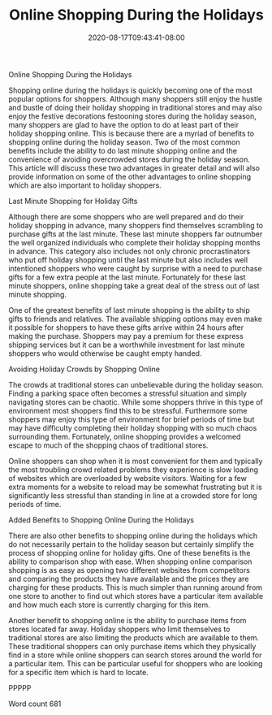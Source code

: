 ﻿---
title: "Online Shopping During the Holidays"
date: 2020-08-17T09:43:41-08:00
description: "TXT Tips for Web Success"
featured_image: "/images/TXT.jpg"
tags: ["TXT"]
---

Online Shopping During the Holidays

Shopping online during the holidays is quickly becoming one of the most popular options for shoppers. Although many shoppers still enjoy the hustle and bustle of doing their holiday shopping in traditional stores and may also enjoy the festive decorations festooning stores during the holiday season, many shoppers are glad to have the option to do at least part of their holiday shopping online. This is because there are a myriad of benefits to shopping online during the holiday season. Two of the most common benefits include the ability to do last minute shopping online and the convenience of avoiding overcrowded stores during the holiday season. This article will discuss these two advantages in greater detail and will also provide information on some of the other advantages to online shopping which are also important to holiday shoppers. 

Last Minute Shopping for Holiday Gifts

Although there are some shoppers who are well prepared and do their holiday shopping in advance, many shoppers find themselves scrambling to purchase gifts at the last minute. These last minute shoppers far outnumber the well organized individuals who complete their holiday shopping months in advance. This category also includes not only chronic procrastinators who put off holiday shopping until the last minute but also includes well intentioned shoppers who were caught by surprise with a need to purchase gifts for a few extra people at the last minute. Fortunately for these last minute shoppers, online shopping take a great deal of the stress out of last minute shopping.

One of the greatest benefits of last minute shopping is the ability to ship gifts to friends and relatives. The available shipping options may even make it possible for shoppers to have these gifts arrive within 24 hours after making the purchase. Shoppers may pay a premium for these express shipping services but it can be a worthwhile investment for last minute shoppers who would otherwise be caught empty handed. 

Avoiding Holiday Crowds by Shopping Online

The crowds at traditional stores can unbelievable during the holiday season. Finding a parking space often becomes a stressful situation and simply navigating stores can be chaotic. While some shoppers thrive in this type of environment most shoppers find this to be stressful. Furthermore some shoppers may enjoy this type of environment for brief periods of time but may have difficulty completing their holiday shopping with so much chaos surrounding them. Fortunately, online shopping provides a welcomed escape to much of the shopping chaos of traditional stores.

Online shoppers can shop when it is most convenient for them and typically the most troubling crowd related problems they experience is slow loading of websites which are overloaded by website visitors. Waiting for a few extra moments for a website to reload may be somewhat frustrating but it is significantly less stressful than standing in line at a crowded store for long periods of time. 

Added Benefits to Shopping Online During the Holidays

There are also other benefits to shopping online during the holidays which do not necessarily pertain to the holiday season but certainly simplify the process of shopping online for holiday gifts. One of these benefits is the ability to comparison shop with ease. When shopping online comparison shopping is as easy as opening two different websites from competitors and comparing the products they have available and the prices they are charging for these products. This is much simpler than running around from one store to another to find out which stores have a particular item available and how much each store is currently charging for this item.

Another benefit to shopping online is the ability to purchase items from stores located far away. Holiday shoppers who limit themselves to traditional stores are also limiting the products which are available to them. These traditional shoppers can only purchase items which they physically find in a store while online shoppers can search stores around the world for a particular item. This can be particular useful for shoppers who are looking for a specific item which is hard to locate. 

PPPPP

Word count 681

